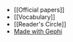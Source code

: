 * [[Official papers]]
* [[Vocabulary]]
* [[Reader's Circle]]
* [Made with Gephi](http://scholar.google.com/scholar?q=gephi)
